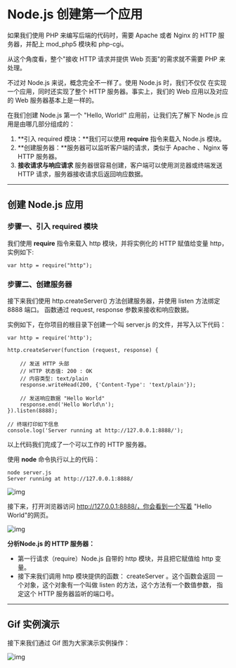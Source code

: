 # Node.js 创建第一个应用

如果我们使用 PHP 来编写后端的代码时，需要 Apache 或者 Nginx 的 HTTP 服务器，并配上 mod_php5 模块和 php-cgi。

从这个角度看，整个"接收 HTTP 请求并提供 Web 页面"的需求就不需要 PHP 来处理。

不过对 Node.js 来说，概念完全不一样了。使用 Node.js 时，我们不仅仅 在实现一个应用，同时还实现了整个 HTTP 服务器。事实上，我们的 Web 应用以及对应的 Web 服务器基本上是一样的。

在我们创建 Node.js 第一个 "Hello, World!" 应用前，让我们先了解下 Node.js 应用是由哪几部分组成的：

1. **引入 required 模块：**我们可以使用 **require** 指令来载入 Node.js 模块。
2. **创建服务器：**服务器可以监听客户端的请求，类似于 Apache 、Nginx 等 HTTP 服务器。
3. **接收请求与响应请求** 服务器很容易创建，客户端可以使用浏览器或终端发送 HTTP 请求，服务器接收请求后返回响应数据。

------

## 创建 Node.js 应用

### 步骤一、引入 required 模块

我们使用 **require** 指令来载入 http 模块，并将实例化的 HTTP 赋值给变量 http，实例如下:

```
var http = require("http");
```

### 步骤二、创建服务器

接下来我们使用 http.createServer() 方法创建服务器，并使用 listen 方法绑定 8888 端口。 函数通过 request, response 参数来接收和响应数据。

实例如下，在你项目的根目录下创建一个叫 server.js 的文件，并写入以下代码：

```
var http = require('http');

http.createServer(function (request, response) {

    // 发送 HTTP 头部 
    // HTTP 状态值: 200 : OK
    // 内容类型: text/plain
    response.writeHead(200, {'Content-Type': 'text/plain'});

    // 发送响应数据 "Hello World"
    response.end('Hello World\n');
}).listen(8888);

// 终端打印如下信息
console.log('Server running at http://127.0.0.1:8888/');
```

以上代码我们完成了一个可以工作的 HTTP 服务器。

使用 **node** 命令执行以上的代码：

```
node server.js
Server running at http://127.0.0.1:8888/
```

![img](https://www.runoob.com/wp-content/uploads/2014/03/cmdrun.jpg)

接下来，打开浏览器访问 http://127.0.0.1:8888/，你会看到一个写着 "Hello World"的网页。

![img](https://www.runoob.com/wp-content/uploads/2014/03/nodejs-helloworld.jpg)

**分析Node.js 的 HTTP 服务器：**

- 第一行请求（require）Node.js 自带的 http 模块，并且把它赋值给 http 变量。
- 接下来我们调用 http 模块提供的函数： createServer 。这个函数会返回 一个对象，这个对象有一个叫做 listen 的方法，这个方法有一个数值参数， 指定这个 HTTP 服务器监听的端口号。

------

## Gif 实例演示

接下来我们通过 Gif 图为大家演示实例操作：

![img](https://www.runoob.com/wp-content/uploads/2014/03/node-hello.gif)